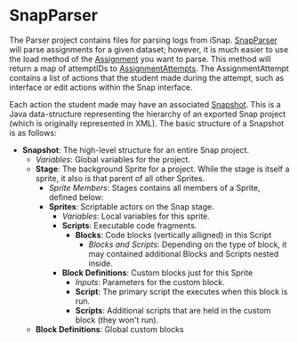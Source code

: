 
# SnapParser

The Parser project contains files for parsing logs from iSnap. [SnapParser](src/edu/isnap/parser/SnapParser.java) will parse assignments for a given dataset; however, it is much easier to use the load method of the [Assignment](src/edu/isnap/parser/dataset/Assignment.java) you want to parse. This method will return a map of attemptIDs to [AssignmentAttempts](src/edu/isnap/parser/datasets/AssignmentAttempt.java). The AssignmentAttempt contains a list of actions that the student made during the attempt, such as interface or edit actions within the Snap interface.

Each action the student made may have an associated [Snapshot](src/edu/isnap/parser/elements/Snapshot.java). This is a Java data-structure representing the hierarchy of an exported Snap project (which is originally represented in XML). The basic structure of a Snapshot is as follows:

* **Snapshot**: The high-level structure for an entire Snap project.
  * *Variables*: Global variables for the project.
  * **Stage**: The background Sprite for a project. While the stage is itself a sprite, it also is that parent of all other Sprites.
    * *Sprite Members*: Stages contains all members of a Sprite, defined below:
    * **Sprites**: Scriptable actors on the Snap stage.
      * *Variables*: Local variables for this sprite.
      * **Scripts**: Executable code fragments.
        * **Blocks**: Code blocks (vertically alligned) in this Script
          * *Blocks and Scripts*: Depending on the type of block, it may contained additional Blocks and Scripts nested inside.
      * **Block Definitions**: Custom blocks just for this Sprite
        * *Inputs*: Parameters for the custom block.
        * **Script**: The primary script the executes when this block is run.
        * **Scripts**: Additional scripts that are held in the custom block (they won't run).
  * **Block Definitions**: Global custom blocks